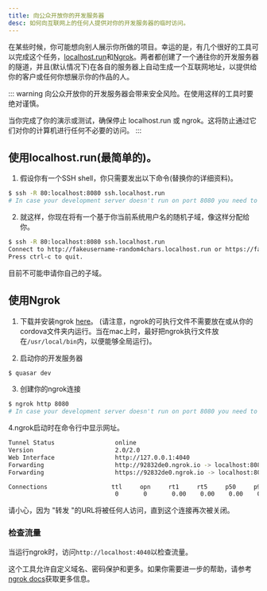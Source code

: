 ```yaml
---
title: 向公众开放你的开发服务器
desc: 如何向互联网上的任何人提供对你的开发服务器的临时访问。
---
```

在某些时候，你可能想向别人展示你所做的项目。幸运的是，有几个很好的工具可以完成这个任务，[localhost.run](https://localhost.run/)和[Ngrok](https://ngrok.com/)。两者都创建了一个通往你的开发服务器的隧道，并且(默认情况下)在各自的服务器上自动生成一个互联网地址，以提供给你的客户或任何你想展示你的作品的人。

::: warning
向公众开放你的开发服务器会带来安全风险。在使用这样的工具时要绝对谨慎。

当你完成了你的演示或测试，确保停止 localhost.run 或 ngrok。这将防止通过它们对你的计算机进行任何不必要的访问。
:::

## 使用localhost.run(最简单的)。

1. 假设你有一个SSH shell，你只需要发出以下命令(替换你的详细资料)。
```bash
$ ssh -R 80:localhost:8080 ssh.localhost.run
# In case your development server doesn't run on port 8080 you need to change the number to the correct port
```

2. 就这样，你现在将有一个基于你当前系统用户名的随机子域，像这样分配给你。
```bash
$ ssh -R 80:localhost:8080 ssh.localhost.run
Connect to http://fakeusername-random4chars.localhost.run or https://fakeusername-random4chars.localhost.run
Press ctrl-c to quit.
```

目前不可能申请你自己的子域。

## 使用Ngrok

1. 下载并安装ngrok [here](https://ngrok.com/download)。
(请注意，ngrok的可执行文件不需要放在或从你的cordova文件夹内运行。当在mac上时，最好把ngrok执行文件放在`/usr/local/bin`内，以便能够全局运行)。

2. 启动你的开发服务器
```bash
$ quasar dev
```

3. 创建你的ngrok连接
```bash
$ ngrok http 8080
# In case your development server doesn't run on port 8080 you need to change the number to the correct port
```

4.ngrok启动时在命令行中显示网址。
```bash
Tunnel Status                 online
Version                       2.0/2.0
Web Interface                 http://127.0.0.1:4040
Forwarding                    http://92832de0.ngrok.io -> localhost:8080
Forwarding                    https://92832de0.ngrok.io -> localhost:8080

Connections                  ttl     opn     rt1     rt5     p50     p90
                              0       0       0.00    0.00    0.00    0.00
```
请小心，因为 "转发 "的URL将被任何人访问，直到这个连接再次被关闭。

### 检查流量

当运行ngrok时，访问`http://localhost:4040`以检查流量。

这个工具允许自定义域名、密码保护和更多。如果你需要进一步的帮助，请参考[ngrok docs](https://ngrok.com/docs)获取更多信息。
